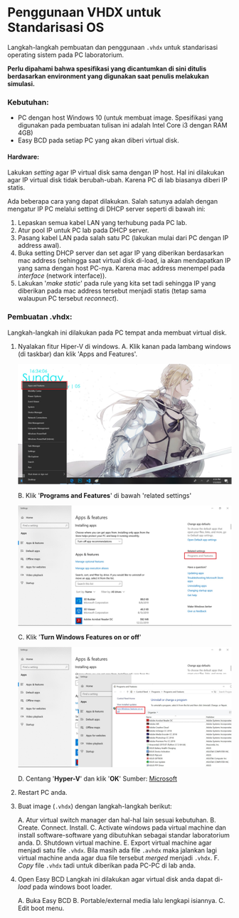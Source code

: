 # Penggunaan VHDX untuk Standarisasi OS
Langkah-langkah pembuatan dan penggunaan `.vhdx` untuk standarisasi operating sistem pada PC laboratorium.

**Perlu dipahami bahwa spesifikasi yang dicantumkan di sini ditulis berdasarkan environment yang digunakan saat penulis melakukan simulasi.**

### Kebutuhan:
+ PC dengan host Windows 10 (untuk membuat image. Spesifikasi yang digunakan pada pembuatan tulisan ini adalah Intel Core i3 dengan RAM 4GB)
+ Easy BCD pada setiap PC yang akan diberi virtual disk.

#### Hardware:
Lakukan _setting_ agar IP virtual disk sama dengan IP host. Hal ini dilakukan agar IP virtual disk tidak berubah-ubah. Karena PC di lab biasanya diberi IP statis.

Ada beberapa cara yang dapat dilakukan. Salah satunya adalah dengan mengatur IP PC melalui setting di DHCP server seperti di bawah ini:
1. Lepaskan semua kabel LAN yang terhubung pada PC lab.
2. Atur pool IP untuk PC lab pada DHCP server.
3. Pasang kabel LAN pada salah satu PC (lakukan mulai dari PC dengan IP address awal).
4. Buka setting DHCP server dan set agar IP yang diberikan berdasarkan mac address (sehingga saat virtual disk di-load, ia akan mendapatkan IP yang sama dengan host PC-nya. Karena mac address menempel pada _interface_  (network interface)).
5. Lakukan '_make static_' pada rule yang kita set tadi sehingga IP yang diberikan pada mac address tersebut menjadi statis (tetap sama walaupun PC tersebut _reconnect_).

### Pembuatan .vhdx:
Langkah-langkah ini dilakukan pada PC tempat anda membuat virtual disk.
1. Nyalakan fitur Hiper-V di windows.
    A. Klik kanan pada lambang windows (di taskbar) dan klik 'Apps and Features'.

    ![turn on hyper-v 1](images/hyperv1_baru.jpg)

    B. Klik '**Programs and Features**' di bawah 'related settings'

    ![turn on hyper-v 2](images/hyperv2.jpg)

    C. Klik '**Turn Windows Features on or off**'

    ![turn on hyper-v 3](images/hyperv3.jpg)

    D. Centang '**Hyper-V**' dan klik '**OK**'
    Sumber: [Microsoft](https://docs.microsoft.com/en-us/virtualization/hyper-v-on-windows/quick-start/enable-hyper-v)
2. Restart PC anda.
3. Buat image (`.vhdx`) dengan langkah-langkah berikut:

    A. Atur virtual switch manager dan hal-hal lain sesuai kebutuhan.
    B. Create. Connect. Install.
    C. Activate windows pada virtual machine dan install software-software yang dibutuhkan sebagai standar laboratorium anda.
    D. Shutdown virtual machine.
    E. Export virtual machine agar menjadi satu file `.vhdx`. Bila masih ada file `.avhdx` maka jalankan lagi virtual machine anda agar dua file tersebut _merged_ menjadi `.vhdx`.
    F. _Copy_ file `.vhdx` tadi untuk diberikan pada PC-PC di lab anda.
3. Open Easy BCD
    Langkah ini dilakukan agar virtual disk anda dapat di-_load_ pada windows boot loader.
    
    A. Buka Easy BCD
    B. Portable/external media lalu lengkapi isiannya.
    C. Edit boot menu.
